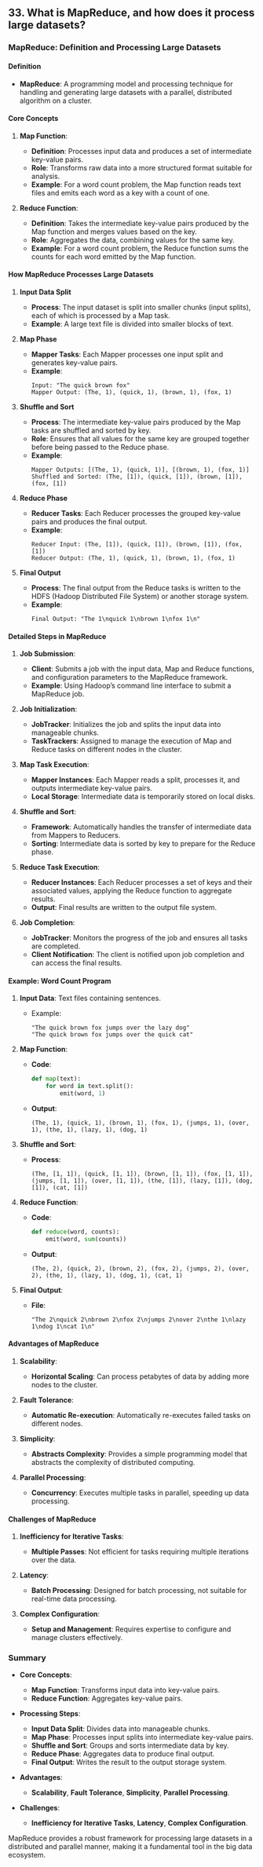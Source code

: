 ## 33. What is MapReduce, and how does it process large datasets?


### MapReduce: Definition and Processing Large Datasets

#### Definition

- **MapReduce**: A programming model and processing technique for handling and generating large datasets with a parallel, distributed algorithm on a cluster.

#### Core Concepts

1. **Map Function**:
   - **Definition**: Processes input data and produces a set of intermediate key-value pairs.
   - **Role**: Transforms raw data into a more structured format suitable for analysis.
   - **Example**: For a word count problem, the Map function reads text files and emits each word as a key with a count of one.

2. **Reduce Function**:
   - **Definition**: Takes the intermediate key-value pairs produced by the Map function and merges values based on the key.
   - **Role**: Aggregates the data, combining values for the same key.
   - **Example**: For a word count problem, the Reduce function sums the counts for each word emitted by the Map function.

#### How MapReduce Processes Large Datasets

1. **Input Data Split**
   - **Process**: The input dataset is split into smaller chunks (input splits), each of which is processed by a Map task.
   - **Example**: A large text file is divided into smaller blocks of text.

2. **Map Phase**
   - **Mapper Tasks**: Each Mapper processes one input split and generates key-value pairs.
   - **Example**:
     ```plaintext
     Input: "The quick brown fox"
     Mapper Output: (The, 1), (quick, 1), (brown, 1), (fox, 1)
     ```

3. **Shuffle and Sort**
   - **Process**: The intermediate key-value pairs produced by the Map tasks are shuffled and sorted by key.
   - **Role**: Ensures that all values for the same key are grouped together before being passed to the Reduce phase.
   - **Example**:
     ```plaintext
     Mapper Outputs: [(The, 1), (quick, 1)], [(brown, 1), (fox, 1)]
     Shuffled and Sorted: (The, [1]), (quick, [1]), (brown, [1]), (fox, [1])
     ```

4. **Reduce Phase**
   - **Reducer Tasks**: Each Reducer processes the grouped key-value pairs and produces the final output.
   - **Example**:
     ```plaintext
     Reducer Input: (The, [1]), (quick, [1]), (brown, [1]), (fox, [1])
     Reducer Output: (The, 1), (quick, 1), (brown, 1), (fox, 1)
     ```

5. **Final Output**
   - **Process**: The final output from the Reduce tasks is written to the HDFS (Hadoop Distributed File System) or another storage system.
   - **Example**:
     ```plaintext
     Final Output: "The 1\nquick 1\nbrown 1\nfox 1\n"
     ```

#### Detailed Steps in MapReduce

1. **Job Submission**:
   - **Client**: Submits a job with the input data, Map and Reduce functions, and configuration parameters to the MapReduce framework.
   - **Example**: Using Hadoop’s command line interface to submit a MapReduce job.

2. **Job Initialization**:
   - **JobTracker**: Initializes the job and splits the input data into manageable chunks.
   - **TaskTrackers**: Assigned to manage the execution of Map and Reduce tasks on different nodes in the cluster.

3. **Map Task Execution**:
   - **Mapper Instances**: Each Mapper reads a split, processes it, and outputs intermediate key-value pairs.
   - **Local Storage**: Intermediate data is temporarily stored on local disks.

4. **Shuffle and Sort**:
   - **Framework**: Automatically handles the transfer of intermediate data from Mappers to Reducers.
   - **Sorting**: Intermediate data is sorted by key to prepare for the Reduce phase.

5. **Reduce Task Execution**:
   - **Reducer Instances**: Each Reducer processes a set of keys and their associated values, applying the Reduce function to aggregate results.
   - **Output**: Final results are written to the output file system.

6. **Job Completion**:
   - **JobTracker**: Monitors the progress of the job and ensures all tasks are completed.
   - **Client Notification**: The client is notified upon job completion and can access the final results.

#### Example: Word Count Program

1. **Input Data**: Text files containing sentences.
   - Example:
     ```plaintext
     "The quick brown fox jumps over the lazy dog"
     "The quick brown fox jumps over the quick cat"
     ```

2. **Map Function**:
   - **Code**:
     ```python
     def map(text):
         for word in text.split():
             emit(word, 1)
     ```
   - **Output**:
     ```plaintext
     (The, 1), (quick, 1), (brown, 1), (fox, 1), (jumps, 1), (over, 1), (the, 1), (lazy, 1), (dog, 1)
     ```

3. **Shuffle and Sort**:
   - **Process**:
     ```plaintext
     (The, [1, 1]), (quick, [1, 1]), (brown, [1, 1]), (fox, [1, 1]), (jumps, [1, 1]), (over, [1, 1]), (the, [1]), (lazy, [1]), (dog, [1]), (cat, [1])
     ```

4. **Reduce Function**:
   - **Code**:
     ```python
     def reduce(word, counts):
         emit(word, sum(counts))
     ```
   - **Output**:
     ```plaintext
     (The, 2), (quick, 2), (brown, 2), (fox, 2), (jumps, 2), (over, 2), (the, 1), (lazy, 1), (dog, 1), (cat, 1)
     ```

5. **Final Output**:
   - **File**:
     ```plaintext
     "The 2\nquick 2\nbrown 2\nfox 2\njumps 2\nover 2\nthe 1\nlazy 1\ndog 1\ncat 1\n"
     ```

#### Advantages of MapReduce

1. **Scalability**:
   - **Horizontal Scaling**: Can process petabytes of data by adding more nodes to the cluster.

2. **Fault Tolerance**:
   - **Automatic Re-execution**: Automatically re-executes failed tasks on different nodes.

3. **Simplicity**:
   - **Abstracts Complexity**: Provides a simple programming model that abstracts the complexity of distributed computing.

4. **Parallel Processing**:
   - **Concurrency**: Executes multiple tasks in parallel, speeding up data processing.

#### Challenges of MapReduce

1. **Inefficiency for Iterative Tasks**:
   - **Multiple Passes**: Not efficient for tasks requiring multiple iterations over the data.

2. **Latency**:
   - **Batch Processing**: Designed for batch processing, not suitable for real-time data processing.

3. **Complex Configuration**:
   - **Setup and Management**: Requires expertise to configure and manage clusters effectively.

### Summary

- **Core Concepts**:
  - **Map Function**: Transforms input data into key-value pairs.
  - **Reduce Function**: Aggregates key-value pairs.

- **Processing Steps**:
  - **Input Data Split**: Divides data into manageable chunks.
  - **Map Phase**: Processes input splits into intermediate key-value pairs.
  - **Shuffle and Sort**: Groups and sorts intermediate data by key.
  - **Reduce Phase**: Aggregates data to produce final output.
  - **Final Output**: Writes the result to the output storage system.

- **Advantages**:
  - **Scalability**, **Fault Tolerance**, **Simplicity**, **Parallel Processing**.

- **Challenges**:
  - **Inefficiency for Iterative Tasks**, **Latency**, **Complex Configuration**.

MapReduce provides a robust framework for processing large datasets in a distributed and parallel manner, making it a fundamental tool in the big data ecosystem.